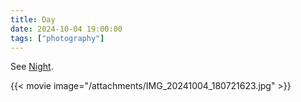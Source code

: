 ```yaml
---
title: Day
date: 2024-10-04 19:00:00
tags: ["photography"]
---
```


See [Night](/tangled_thoughts/night/).

{{< movie image="/attachments/IMG_20241004_180721623.jpg" >}}
